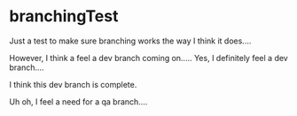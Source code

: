 # branchingTest
Just a test to make sure branching works the way I think it does....

However, I think a feel a dev branch coming on.....
Yes, I definitely feel a dev branch....

I think this dev branch is complete.

Uh oh, I feel a need for a qa branch....
